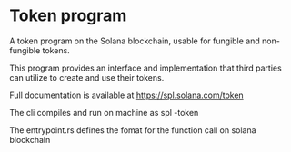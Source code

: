 # Token program

A token program on the Solana blockchain, usable for fungible and non-fungible tokens.

This program provides an interface and implementation that third parties can
utilize to create and use their tokens.

Full documentation is available at https://spl.solana.com/token


The cli compiles and run on machine as spl -token



The  entrypoint.rs defines the fomat for the function call on solana blockchain 


